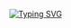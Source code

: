 <a href="https://git.io/typing-svg"><img src="https://readme-typing-svg.herokuapp.com?font=Montserrat+Alternates&pause=1000&random=false&width=435&lines=Hi+there%2C+i%60m+Artyom.;Frontend+developer+from+Belarus." alt="Typing SVG" /></a>

